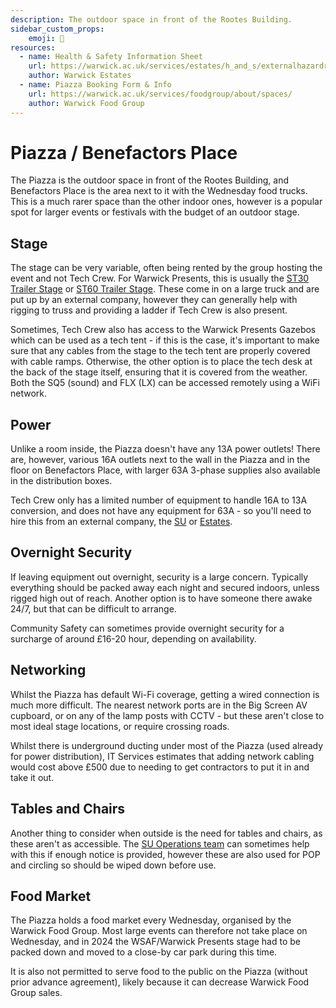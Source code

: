 ```yaml
---
description: The outdoor space in front of the Rootes Building.
sidebar_custom_props:
    emoji: 🌳
resources:
  - name: Health & Safety Information Sheet
    url: https://warwick.ac.uk/services/estates/h_and_s/externalhazardreports/benefactors_place_and_the_piazza.pdf
    author: Warwick Estates
  - name: Piazza Booking Form & Info
    url: https://warwick.ac.uk/services/foodgroup/about/spaces/
    author: Warwick Food Group
---
```

# Piazza / Benefactors Place
The Piazza is the outdoor space in front of the Rootes Building, and Benefactors Place is the area next to it with the
Wednesday food trucks. This is a much rarer space than the other indoor ones, however is a popular spot for larger
events or festivals with the budget of an outdoor stage.

## Stage
The stage can be very variable, often being rented by the group hosting the event and not Tech Crew. For Warwick
Presents, this is usually the [ST30 Trailer Stage](https://www.stagetecheventhire.co.uk/small-trailer-stage.html) or
[ST60 Trailer Stage](https://www.stagetecheventhire.co.uk/st-48-medium-trailer-stage.html). These come in on a large
truck and are put up by an external company, however they can generally help with rigging to truss and providing a
ladder if Tech Crew is also present.

Sometimes, Tech Crew also has access to the Warwick Presents Gazebos which can be used as a tech tent - if this is the
case, it's important to make sure that any cables from the stage to the tech tent are properly covered with cable ramps.
Otherwise, the other option is to place the tech desk at the back of the stage itself, ensuring that it is covered from
the weather. Both the SQ5 (sound) and FLX (LX) can be accessed remotely using a WiFi network.

## Power
Unlike a room inside, the Piazza doesn't have any 13A power outlets! There are, however, various 16A outlets next to
the wall in the Piazza and in the floor on Benefactors Place, with larger 63A 3-phase supplies also available in the
distribution boxes.

Tech Crew only has a limited number of equipment to handle 16A to 13A conversion, and does not have any equipment for
63A - so you'll need to hire this from an external company, the
[SU](/wiki/resources/equipment-directory#warwick-su-tech-services) or
[Estates](/wiki/resources/equipment-directory#estates).

## Overnight Security
If leaving equipment out overnight, security is a large concern. Typically everything should be packed away each night
and secured indoors, unless rigged high out of reach. Another option is to have someone there awake 24/7, but that
can be difficult to arrange.

Community Safety can sometimes provide overnight security for a surcharge of around £16-20 hour, depending on
availability.

## Networking
Whilst the Piazza has default Wi-Fi coverage, getting a wired connection is much more difficult. The nearest network
ports are in the Big Screen AV cupboard, or on any of the lamp posts with CCTV - but these aren't close to most ideal
stage locations, or require crossing roads.

Whilst there is underground ducting under most of the Piazza (used already for power distribution), IT Services
estimates that adding network cabling would cost above £500 due to needing to get contractors to put it in and take it
out.

## Tables and Chairs
Another thing to consider when outside is the need for tables and chairs, as these aren't as accessible. The 
[SU Operations team](/wiki/resources/equipment-directory#warwick-su-operations) can sometimes help with this if enough
notice is provided, however these are also used for POP and circling so should be wiped down before use.

## Food Market
The Piazza holds a food market every Wednesday, organised by the Warwick Food Group. Most large events can therefore
not take place on Wednesday, and in 2024 the WSAF/Warwick Presents stage had to be packed down and moved to a close-by 
car park during this time.

It is also not permitted to serve food to the public on the Piazza (without prior advance agreement), likely because it 
can decrease Warwick Food Group sales.
